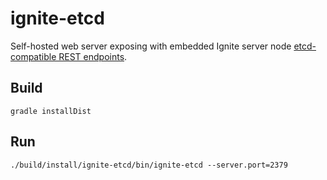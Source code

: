 # ignite-etcd

Self-hosted web server exposing with embedded Ignite server node
[etcd-compatible REST endpoints](https://github.com/etcd-io/etcd/blob/release-3.4/etcdserver/etcdserverpb/rpc.proto).

## Build
`gradle installDist`

## Run
`./build/install/ignite-etcd/bin/ignite-etcd --server.port=2379`